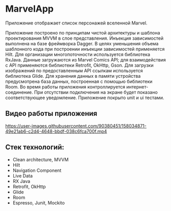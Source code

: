 # MarvelApp
Приложение отображает список персонажей вселенной Marvel. 

Приложение построено по принципам чистой архитектуры и шаблона проектирования MVVM в слое представления. 
Инъекция зависимостей выполнена на базе фреймворка Dagger.
В целях уменьшения объема шаблонного кода при построении инъекции зависимостей применяется Hilt.
Для организации многопоточности используется библиотека RxJava.
Данные загружаются из Marvel Comics API; для взаимодействия с API применяются библиотеки Retrofit, OkHttp, Gson.
Для загрузки изображений по предоставленным API ссылкам используется библиотека Glide.
Для хранения данных в памяти устройства предусмотрена база данных, построенная с помощью библиотеки Room.
Во время работы приложения контроллируется интернет-соединение. 
При отсутствии подключения на экране будет показано соответствующее уведомление.
Приложение покрыто unit и ui тестами.

## Видео работы приложения
https://user-images.githubusercontent.com/90380451/158034871-49e21ab6-c2d4-4648-bbdf-038c6fca700f.mp4

## Стек технологий:
- Clean architecture, MVVM
- Hilt
- Navigation Component
- Live Data
- RX Java
- Retrofit, OkHttp
- Glide
- Room
- Espresso, Junit, Mockito
